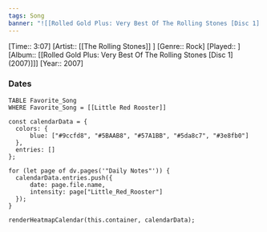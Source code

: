 ```yaml
---
tags: Song  
banner: "![[Rolled Gold Plus: Very Best Of The Rolling Stones [Disc 1] (2007).jpg]]"
---
```

[Time:: 3:07]
[Artist:: [[The Rolling Stones]] ]
[Genre:: Rock]
[Played:: ]
[Album:: [[Rolled Gold Plus: Very Best Of The Rolling Stones [Disc 1] (2007)]]]
[Year:: 2007]
### Dates
````dataview
TABLE Favorite_Song
WHERE Favorite_Song = [[Little Red Rooster]]
````
  ```dataviewjs
const calendarData = { 
	colors: { 
		blue: ["#9ccfd8", "#5BAAB8", "#57A1BB", "#5da8c7", "#3e8fb0"] 
	}, 
	entries: [] 
}; 

for (let page of dv.pages('"Daily Notes"')) { 
	calendarData.entries.push({ 
		date: page.file.name, 
		intensity: page["Little_Red_Rooster"]
	}); 
} 

renderHeatmapCalendar(this.container, calendarData);
```

